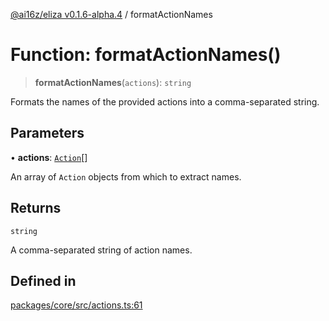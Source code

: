 [@ai16z/eliza v0.1.6-alpha.4](../index.md) / formatActionNames

# Function: formatActionNames()

> **formatActionNames**(`actions`): `string`

Formats the names of the provided actions into a comma-separated string.

## Parameters

• **actions**: [`Action`](../interfaces/Action.md)[]

An array of `Action` objects from which to extract names.

## Returns

`string`

A comma-separated string of action names.

## Defined in

[packages/core/src/actions.ts:61](https://github.com/HeySquib/eliza/blob/main/packages/core/src/actions.ts#L61)
